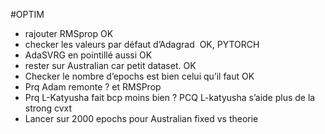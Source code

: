 #OPTIM 
- rajouter RMSprop OK
- checker les valeurs par défaut d’Adagrad  OK, PYTORCH 
- AdaSVRG en pointillé aussi OK
- rester sur Australian car petit dataset. OK 
- Checker le nombre d’epochs est bien celui qu’il faut OK 
- Prq Adam remonte ? et RMSProp 
- Prq L-Katyusha fait bcp moins bien ? PCQ L-katyusha s’aide plus de la strong cvxt
- Lancer sur 2000 epochs pour Australian fixed vs theorie
